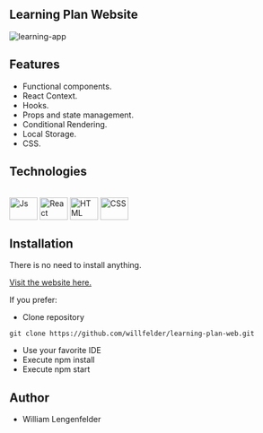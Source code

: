 ## Learning Plan Website
![learning-app](https://user-images.githubusercontent.com/73253144/194752782-46c46649-e5a6-488e-b293-346ff935c323.png)

## Features
- Functional components.
- React Context.
- Hooks.
- Props and state management.
- Conditional Rendering.
- Local Storage.
- CSS.

## Technologies

<div style="display: inline_block"><br>
  <img align="center" alt="Js" height="40" width="50" src="https://cdn.jsdelivr.net/gh/devicons/devicon/icons/javascript/javascript-original.svg">
  <img align="center" alt="React" height="40" width="50" src="https://cdn.jsdelivr.net/gh/devicons/devicon/icons/react/react-original-wordmark.svg">
  <img align="center" alt="HTML" height="40" width="50" src="https://cdn.jsdelivr.net/gh/devicons/devicon/icons/html5/html5-original-wordmark.svg">
  <img align="center" alt="CSS" height="40" width="50" src="https://cdn.jsdelivr.net/gh/devicons/devicon/icons/css3/css3-original-wordmark.svg">
</div>

## Installation

There is no need to install anything.

[Visit the website here.](https://willfelder.github.io/learning-plan-web/)

If you prefer:

- Clone repository

```
git clone https://github.com/willfelder/learning-plan-web.git
``` 
- Use your favorite IDE
- Execute npm install
- Execute npm start

## Author

- William Lengenfelder

